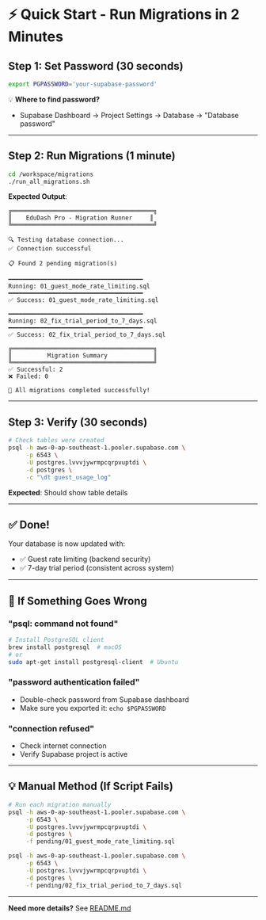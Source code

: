 # ⚡ Quick Start - Run Migrations in 2 Minutes

## Step 1: Set Password (30 seconds)

```bash
export PGPASSWORD='your-supabase-password'
```

💡 **Where to find password?**
- Supabase Dashboard → Project Settings → Database → "Database password"

---

## Step 2: Run Migrations (1 minute)

```bash
cd /workspace/migrations
./run_all_migrations.sh
```

**Expected Output**:
```
╔════════════════════════════════════════╗
║    EduDash Pro - Migration Runner     ║
╚════════════════════════════════════════╝

🔍 Testing database connection...
✅ Connection successful

📋 Found 2 pending migration(s)

━━━━━━━━━━━━━━━━━━━━━━━━━━━━━━━━━━━━━━
Running: 01_guest_mode_rate_limiting.sql
━━━━━━━━━━━━━━━━━━━━━━━━━━━━━━━━━━━━━━
✅ Success: 01_guest_mode_rate_limiting.sql

━━━━━━━━━━━━━━━━━━━━━━━━━━━━━━━━━━━━━━
Running: 02_fix_trial_period_to_7_days.sql
━━━━━━━━━━━━━━━━━━━━━━━━━━━━━━━━━━━━━━
✅ Success: 02_fix_trial_period_to_7_days.sql

╔════════════════════════════════════════╗
║          Migration Summary             ║
╚════════════════════════════════════════╝
✅ Successful: 2
❌ Failed: 0

🎉 All migrations completed successfully!
```

---

## Step 3: Verify (30 seconds)

```bash
# Check tables were created
psql -h aws-0-ap-southeast-1.pooler.supabase.com \
     -p 6543 \
     -U postgres.lvvvjywrmpcqrpvuptdi \
     -d postgres \
     -c "\dt guest_usage_log"
```

**Expected**: Should show table details

---

## ✅ Done!

Your database is now updated with:
- ✅ Guest rate limiting (backend security)
- ✅ 7-day trial period (consistent across system)

---

## 🚨 If Something Goes Wrong

### "psql: command not found"
```bash
# Install PostgreSQL client
brew install postgresql  # macOS
# or
sudo apt-get install postgresql-client  # Ubuntu
```

### "password authentication failed"
- Double-check password from Supabase dashboard
- Make sure you exported it: `echo $PGPASSWORD`

### "connection refused"
- Check internet connection
- Verify Supabase project is active

---

## 💡 Manual Method (If Script Fails)

```bash
# Run each migration manually
psql -h aws-0-ap-southeast-1.pooler.supabase.com \
     -p 6543 \
     -U postgres.lvvvjywrmpcqrpvuptdi \
     -d postgres \
     -f pending/01_guest_mode_rate_limiting.sql

psql -h aws-0-ap-southeast-1.pooler.supabase.com \
     -p 6543 \
     -U postgres.lvvvjywrmpcqrpvuptdi \
     -d postgres \
     -f pending/02_fix_trial_period_to_7_days.sql
```

---

**Need more details?** See [README.md](./README.md)
